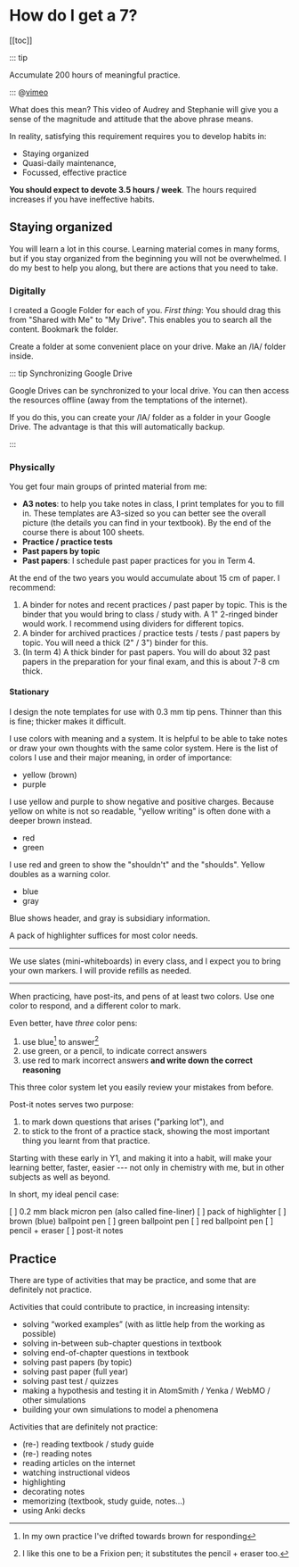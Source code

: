 # How do I get a 7?

[[toc]]

::: tip

Accumulate 200 hours of meaningful practice.

:::
@[vimeo](288282144)

What does this mean? This video of Audrey and Stephanie will give you a sense of the magnitude and attitude that the above phrase means.

In reality, satisfying this requirement requires you to develop habits in:

- Staying organized
- Quasi-daily maintenance,
- Focussed, effective practice

**You should expect to devote 3.5 hours / week**. The hours required increases if you have ineffective habits.

## Staying organized

You will learn a lot in this course.  Learning material comes in many forms, but if you stay organized from the beginning you will not be overwhelmed.  I do my best to help you along, but there are actions that you need to take.

### Digitally

I created a Google Folder for each of you.  _First thing_: You should drag this from "Shared with Me" to "My Drive".  This enables you to search all the content.  Bookmark the folder.

Create a folder at some convenient place on your drive.  Make an /IA/ folder inside.

::: tip Synchronizing Google Drive

Google Drives can be synchronized to your local drive.  You can then access the resources offline (away from the temptations of the internet).

If you do this, you can create your /IA/ folder as a folder in your Google Drive.  The advantage is that this will automatically backup.

:::

### Physically

You get four main groups of printed material from me:

* **A3 notes**: to help you take notes in class, I print templates for you to fill in.  These templates are A3-sized so you can better see the overall picture (the details you can find in your textbook).  By the end of the course there is about 100 sheets.
* **Practice / practice tests**
* **Past papers by topic**
* **Past papers**: I schedule past paper practices for you in Term 4.

At the end of the two years you would accumulate about 15 cm of paper.  I recommend:

1. A binder for notes and recent practices / past paper by topic.  This is the binder that you would bring to class / study with.  A 1" 2-ringed binder would work.  I recommend using dividers for different topics.
2. A binder for archived practices / practice tests / tests / past papers by topic.  You will need a thick (2" / 3") binder for this.
3. (In term 4) A thick binder for past papers.  You will do about 32 past papers in the preparation for your final exam, and this is about 7-8 cm thick.

#### Stationary

I design the note templates for use with 0.3 mm tip pens.  Thinner than this is fine; thicker makes it difficult.

I use colors with meaning and a system.  It is helpful to be able to take notes or draw your own thoughts with the same color system.  Here is the list of colors I use and their major meaning, in order of importance:

* yellow (brown)
* purple

I use yellow and purple to show negative and positive charges.  Because yellow on white is not so readable, "yellow writing" is often done with a deeper brown instead.

* red
* green

I use red and green to show the "shouldn't" and the "shoulds".  Yellow doubles as a warning color.

* blue
* gray

Blue shows header, and gray is subsidiary information.

A pack of highlighter suffices for most color needs.

<hr />

We use slates (mini-whiteboards) in every class, and I expect you to bring your own markers.  I will provide refills as needed.

<hr />

When practicing, have post-its, and pens of at least two colors.  Use one color to respond, and a different color to mark.

Even better, have *three* color pens: 

1. use blue[^blue] to answer[^practice]
2. use green, or a pencil, to indicate correct answers
3. use red to mark incorrect answers **and write down the correct reasoning**

[^blue]: In my own practice I've drifted towards brown for responding

This three color system let you easily review your mistakes from before.

Post-it notes serves two purpose:
1. to mark down questions that arises ("parking lot"), and
2. to stick to the front of a practice stack, showing the most important thing you learnt from that practice.

Starting with these early in Y1, and making it into a habit, will make your learning better, faster, easier --- not only in chemistry with me, but in other subjects as well as beyond.

In short, my ideal pencil case:

[ ] 0.2 mm black micron pen (also called fine-liner)
[ ] pack of highlighter
[ ] brown (blue) ballpoint pen
[ ] green ballpoint pen
[ ] red ballpoint pen
[ ] pencil + eraser
[ ] post-it notes

[^practice]: I like this one to be a Frixion pen; it substitutes the pencil + eraser too.

## Practice

There are type of activities that may be practice, and some that are definitely not practice.

Activities that could contribute to practice, in increasing intensity:

- solving “worked examples” (with as little help from the working as possible)
- solving in-between sub-chapter questions in textbook
- solving end-of-chapter questions in textbook
- solving past papers (by topic)
- solving past paper (full year)
- solving past test / quizzes
- making a hypothesis and testing it in AtomSmith / Yenka / WebMO / other simulations
- building your own simulations to model a phenomena

Activities that are definitely not practice:

- (re-) reading textbook / study guide
- (re-) reading notes
- reading articles on the internet
- watching instructional videos
- highlighting
- decorating notes
- memorizing (textbook, study guide, notes…)
- using Anki decks
